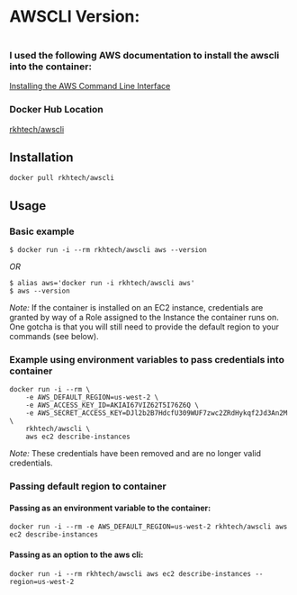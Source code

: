 # AWSCLI Version:
```

```
### I used the following AWS documentation to install the awscli into the container:
[Installing the AWS Command Line Interface](http://docs.aws.amazon.com/cli/latest/userguide/installing.html)

### Docker Hub Location
[rkhtech/awscli](https://hub.docker.com/r/rkhtech/awscli/)

## Installation

```
docker pull rkhtech/awscli
```

## Usage

### Basic example
```
$ docker run -i --rm rkhtech/awscli aws --version

```
*OR*
```
$ alias aws='docker run -i rkhtech/awscli aws'
$ aws --version

```
*Note:* If the container is installed on an EC2 instance, credentials are granted by way of a Role assigned to the Instance the container runs on.  One gotcha is that you will still need to provide the default region to your commands (see below).

### Example using environment variables to pass credentials into container
```
docker run -i --rm \
    -e AWS_DEFAULT_REGION=us-west-2 \
    -e AWS_ACCESS_KEY_ID=AKIAI67VIZ62T5I76Z6Q \
    -e AWS_SECRET_ACCESS_KEY=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 \
    rkhtech/awscli \
    aws ec2 describe-instances
```
*Note:* These credentials have been removed and are no longer valid credentials.

### Passing default region to container
#### Passing as an environment variable to the container:
```
docker run -i --rm -e AWS_DEFAULT_REGION=us-west-2 rkhtech/awscli aws ec2 describe-instances
```
#### Passing as an option to the aws cli:
```
docker run -i --rm rkhtech/awscli aws ec2 describe-instances --region=us-west-2
```
